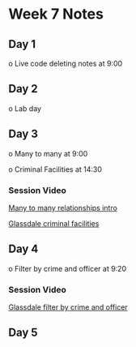 # Week 7 Notes

## Day 1

o Live code deleting notes at 9:00

## Day 2

o Lab day

## Day 3

o Many to many at 9:00

o Criminal Facilities at 14:30

### Session Video

[Many to many relationships intro](https://drive.google.com/file/d/1ilH7zKC1enI77N5yYF2WY29yqmnXWGJ_/view?usp=sharing)

[Glassdale criminal facilities](https://drive.google.com/file/d/171Cx-PqRTlgHWmVFEreCAuJM5_Alg6fD/view?usp=sharing)

## Day 4

o Filter by crime and officer at 9:20

### Session Video

[Glassdale filter by crime and officer](https://drive.google.com/file/d/1zbvCyGgUgQBiniYWkmaomJaTP1ajOItC/view?usp=sharing)

## Day 5
